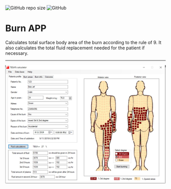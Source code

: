 
![GitHub repo size](https://img.shields.io/github/repo-size/hunar4321/burn_app)
![GitHub](https://img.shields.io/github/license/hunar4321/burn_app)

# Burn APP

Calculates total surface body area of the burn according to the rule of 9. It also calculates the total fluid replacement needed for the patient if necessary.

--------------------------------------------------------

![](images/burn_app_demo2.JPG)
</br>
